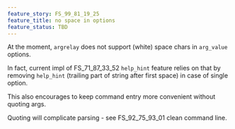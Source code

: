 ```yaml
---
feature_story: FS_99_81_19_25
feature_title: no space in options
feature_status: TBD
---
```


At the moment, `argrelay` does not support (white) space chars in `arg_value` options.

In fact, current impl of FS_71_87_33_52 `help_hint` feature relies on that by removing
`help_hint` (trailing part of string after first space) in case of single option.

This also encourages to keep command entry more convenient without quoting args.

Quoting will complicate parsing - see FS_92_75_93_01 clean command line.
